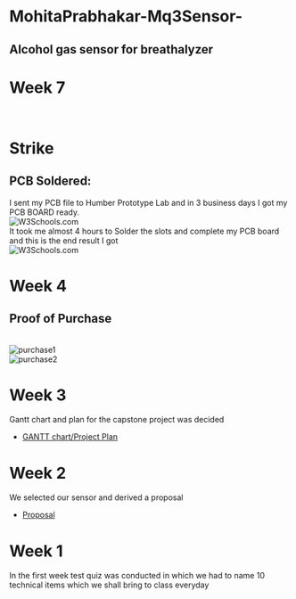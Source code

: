 
# MohitaPrabhakar-Mq3Sensor-
## Alcohol gas sensor for breathalyzer

# Week 7
<br>

# Strike
## PCB Soldered:
I sent my PCB file to Humber Prototype Lab and in 3 business days I got my PCB BOARD ready.
<br>
<img src="https://github.com/MohitaPrabhakar/Mq3Sensor/blob/master/mepcb.PNG" alt="W3Schools.com">
<br>
It took me almost 4 hours to Solder the slots and complete my PCB board and this is the end result I got
<br>
<img src="https://github.com/MohitaPrabhakar/Mq3Sensor/blob/master/pcb1" alt="W3Schools.com">
# Week 4
## Proof of Purchase
<br>
<img src="https://github.com/MohitaPrabhakar/Mq3Sensor/blob/master/purchase1.PNG" alt="purchase1">
<br>
<img src="https://github.com/MohitaPrabhakar/Mq3Sensor/blob/master/purchase2.PNG" alt="purchase2">

# Week 3
Gantt chart and plan for the capstone project was decided <br>
-   [GANTT chart/Project Plan](https://github.com/MohitaPrabhakar/Mq3Sensor/blob/master/ganttchart.PNG)

# Week 2
We selected our sensor and derived a proposal<br>
-   [Proposal](https://github.com/MohitaPrabhakar/Mq3Sensor/blob/master/Capture.PNG)
# Week 1
In the first week test quiz was conducted in which we had to name 10 technical items which we shall bring to class everyday
